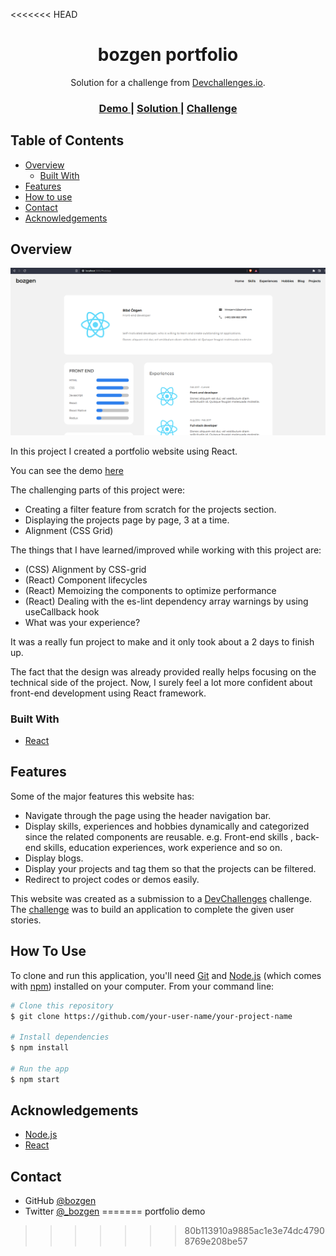 <<<<<<< HEAD
<!-- Please update value in the {}  -->

<h1 align="center">bozgen portfolio</h1>

<div align="center">
   Solution for a challenge from  <a href="http://devchallenges.io" target="_blank">Devchallenges.io</a>.
</div>

<div align="center">
  <h3>
    <a href="https://bozgen.github.io/portfolio">
      Demo
    </a>
    <span> | </span>
    <a href="https://github.com/bozgen/devChallenges/tree/main/portfolio">
      Solution
    </a>
    <span> | </span>
    <a href="https://devchallenges.io/challenges/5ZnOYsSXM24JWnCsNFlt">
      Challenge
    </a>
  </h3>
</div>

<!-- TABLE OF CONTENTS -->

## Table of Contents

- [Overview](#overview)
  - [Built With](#built-with)
- [Features](#features)
- [How to use](#how-to-use)
- [Contact](#contact)
- [Acknowledgements](#acknowledgements)

<!-- OVERVIEW -->

## Overview

![screenshot](./screenshot.PNG)

In this project I created a portfolio website using React.

You can see the demo [here](https://bozgen.github.io/portfolio)

The challenging parts of this project were:

- Creating a filter feature from scratch for the projects section.
- Displaying the projects page by page, 3 at a time.
- Alignment (CSS Grid)


The things that I have learned/improved while working with this project are:

- (CSS) Alignment by CSS-grid
- (React) Component lifecycles
- (React) Memoizing the components to optimize performance
- (React) Dealing with the es-lint dependency array warnings by using useCallback hook
- What was your experience?

It was a really fun project to make and it only took about a 2 days to finish up.

The fact that the design was already provided really helps focusing on the technical side of the project. Now, I surely feel a lot more confident about front-end development using React framework.


### Built With

<!-- This section should list any major frameworks that you built your project using. Here are a few examples.-->
- [React](https://reactjs.org/)


## Features
<!-- List the features of your application or follow the template. Don't share the figma file here :) -->
Some of the major features this website has:

- Navigate through the page using the header navigation bar.
- Display skills, experiences and hobbies dynamically and categorized since the related components are reusable. e.g. Front-end skills , back-end skills, education experiences, work experience and so on.
- Display blogs.
- Display your projects and tag them so that the projects can be filtered.
- Redirect to project codes or demos easily.



This website was created as a submission to a [DevChallenges](https://devchallenges.io/challenges) challenge. The [challenge](https://devchallenges.io/challenges/5ZnOYsSXM24JWnCsNFlt) was to build an application to complete the given user stories.

## How To Use

<!-- Example: -->

To clone and run this application, you'll need [Git](https://git-scm.com) and [Node.js](https://nodejs.org/en/download/) (which comes with [npm](http://npmjs.com)) installed on your computer. From your command line:

```bash
# Clone this repository
$ git clone https://github.com/your-user-name/your-project-name

# Install dependencies
$ npm install

# Run the app
$ npm start
```

## Acknowledgements

<!-- This section should list any articles or add-ons/plugins that helps you to complete the project. This is optional but it will help you in the future. For example: -->

- [Node.js](https://nodejs.org/)
- [React](https://reactjs.org/)

## Contact

- GitHub [@bozgen](https://github.com/bozgen)
- Twitter [@_bozgen](https://twitter.com/bozgen)
=======
portfolio demo
>>>>>>> 80b113910a9885ac1e3e74dc47908769e208be57
